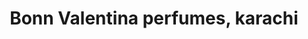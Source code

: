 ---
title: "Bonn Valentina perfumes, karachi"
url: /karachi/bonn-valentina-perfumes-karachi/
shop: perfumery
---